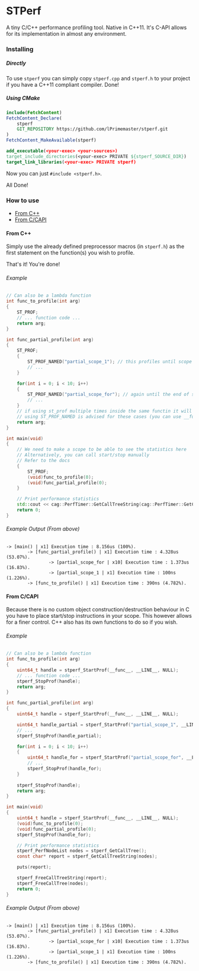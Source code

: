 # STPerf

A tiny C/C++ performance profiling tool. Native in C++11. It's C-API allows for its implementation in almost any environment.

### Installing
##### Directly
To use `stperf` you can simply copy `stperf.cpp` and `stperf.h` to your project if you have a C++11 compliant compiler. Done!

##### Using CMake
```CMake
include(FetchContent)
FetchContent_Declare(
    stperf
    GIT_REPOSITORY https://github.com/lPrimemaster/stperf.git
)
FetchContent_MakeAvailable(stperf)

add_executable(<your-exec> <your-sources>)
target_include_directories(<your-exec> PRIVATE ${stperf_SOURCE_DIR})
target_link_libraries(<your-exec> PRIVATE stperf)
```
Now you can just `#include <stperf.h>`.

All Done!
### How to use
- [From C++](#from-c++)
- [From C/CAPI](#from-c/capi)
#### From C++
Simply use the already defined preprocessor macros (in `stperf.h`) as the first statement on the function(s) you wish to profile.

That's it! You're done!
###### Example
```cpp
// Can also be a lambda function
int func_to_profile(int arg)
{
    ST_PROF;
    // ... function code ...
    return arg;
}

int func_partial_profile(int arg)
{
    ST_PROF;
    {
        ST_PROF_NAMED("partial_scope_1"); // this profiles until scope end
        // ...
    }

    for(int i = 0; i < 10; i++)
    {
        ST_PROF_NAMED("partial_scope_for"); // again until the end of scope
        // ...
    }
    // if using st_prof multiple times inside the same functin it will have the same name
    // using ST_PROF_NAMED is advised for these cases (you can use __func__ for more specific names eg.)
    return arg;
}

int main(void)
{
    // We need to make a scope to be able to see the statistics here
    // Alternatively, you can call start/stop manually
    // Refer to the docs
    {
        ST_PROF;
        (void)func_to_profile(0);
        (void)func_partial_profile(0);
    }

    // Print performance statistics
    std::cout << cag::PerfTimer::GetCallTreeString(cag::PerfTimer::GetCallTree()) << std::endl;
    return 0;
}
```
###### Example Output (From above)

```
-> [main() | x1] Execution time : 8.156us (100%).
        -> [func_partial_profile() | x1] Execution time : 4.328us (53.07%).
                -> [partial_scope_for | x10] Execution time : 1.373us (16.83%).
                -> [partial_scope_1 | x1] Execution time : 100ns (1.226%).
        -> [func_to_profile() | x1] Execution time : 390ns (4.782%).
```

#### From C/CAPI
Because there is no custom object construction/destruction behaviour in C you have to place start/stop instructions in your scope.
This however allows for a finer control. C++ also has its own functions to do so if you wish.
###### Example
```c
// Can also be a lambda function
int func_to_profile(int arg)
{
    uint64_t handle = stperf_StartProf(__func__, __LINE__, NULL);
    // ... function code ...
    stperf_StopProf(handle);
    return arg;
}

int func_partial_profile(int arg)
{
    uint64_t handle = stperf_StartProf(__func__, __LINE__, NULL);

    uint64_t handle_partial = stperf_StartProf("partial_scope_1", __LINE__, NULL);
    // ...
    stperf_StopProf(handle_partial);

    for(int i = 0; i < 10; i++)
    {
        uint64_t handle_for = stperf_StartProf("partial_scope_for", __LINE__, NULL); 
        // ...
        stperf_StopProf(handle_for);
    }
    
    stperf_StopProf(handle);
    return arg;
}

int main(void)
{
    uint64_t handle = stperf_StartProf(__func__, __LINE__, NULL);
    (void)func_to_profile(0);
    (void)func_partial_profile(0);
    stperf_StopProf(handle_for);

    // Print performance statistics
    stperf_PerfNodeList nodes = stperf_GetCallTree();
    const char* report = stperf_GetCallTreeString(nodes);

    puts(report); 

    stperf_FreeCallTreeString(report);
    stperf_FreeCallTree(nodes);
    return 0;
}
```
###### Example Output (From above)

```
-> [main() | x1] Execution time : 8.156us (100%).
        -> [func_partial_profile() | x1] Execution time : 4.328us (53.07%).
                -> [partial_scope_for | x10] Execution time : 1.373us (16.83%).
                -> [partial_scope_1 | x1] Execution time : 100ns (1.226%).
        -> [func_to_profile() | x1] Execution time : 390ns (4.782%).
```

